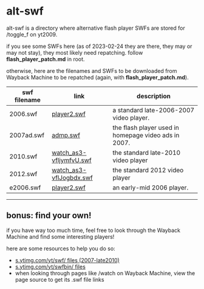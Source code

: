# alt-swf

alt-swf is a directory where alternative flash player SWFs are stored for /toggle_f on yt2009.

if you see some SWFs here (as of 2023-02-24 they are there, they may or may not stay), they most likely need repatching. follow **flash_player_patch.md** in root.

otherwise, here are the filenames and SWFs to be downloaded from Wayback Machine to be repatched (again, with **flash_player_patch.md**).

|swf filename|link|description|
|--------|--|--|
|2006.swf|[player2.swf](https://web.archive.org/web/20070116122143/youtube.com/player2.swf)|a standard late-2006-2007 video player.
|2007ad.swf|[admp.swf](https://web.archive.org/web/20070219063115/youtube.com/admp.swf)|the flash player used in homepage video ads in 2007.
|2010.swf|[watch_as3-vfljymfvU.swf](http://web.archive.org/web/20101001010932/https://s.ytimg.com/yt/swf/watch_as3-vfljymfvU.swf)|the standard late-2010 video player
|2012.swf|[watch_as3-vflJogbdx.swf](http://web.archive.org/web/20120705001433/https://s.ytimg.com/yt/swfbin/watch_as3-vflJogbdx.swf)|the standard 2012 video player
|e2006.swf|[player2.swf](http://web.archive.org/web/20060706195428if_/http://youtube.com:80/player2.swf)|an early-mid 2006 player.

---
## bonus: find your own!

if you have way too much time, feel free to look through the Wayback Machine and find some interesting players!

here are some resources to help you do so:

- [s.ytimg.com/yt/swf/ files (2007-late2010)](https://web.archive.org/web/*/http://s.ytimg.com/yt/swf/*)
- [s.ytimg.com/yt/swfbin/ files](https://web.archive.org/web/*/http://s.ytimg.com/yt/swfbin/*)
- when looking through pages like /watch on Wayback Machine, view the page source to get its .swf file links